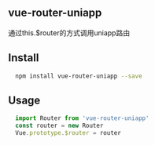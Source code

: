 ## vue-router-uniapp
  通过this.$router的方式调用uniapp路由

## Install
```bash
  npm install vue-router-uniapp --save

```

## Usage
```js
  import Router from 'vue-router-uniapp'
  const router = new Router
  Vue.prototype.$router = router

```